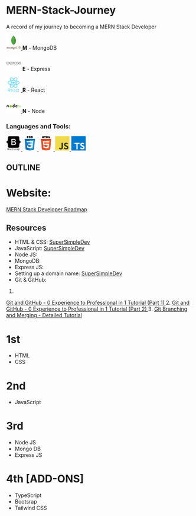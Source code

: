 # MERN-Stack-Journey
A record of my journey to becoming a MERN Stack Developer


<a href="https://www.mongodb.com/" target="_blank" rel="noreferrer"> <img src="https://raw.githubusercontent.com/devicons/devicon/master/icons/mongodb/mongodb-original-wordmark.svg" alt="mongodb" width="40" height="40"/>  </a> **M** - MongoDB

<img src="https://raw.githubusercontent.com/devicons/devicon/master/icons/express/express-original-wordmark.svg" alt="express" width="40" height="40"/> </a> **E** - Express

<a href="https://reactjs.org/" target="_blank" rel="noreferrer"> <img src="https://raw.githubusercontent.com/devicons/devicon/master/icons/react/react-original-wordmark.svg" alt="react" width="40" height="40"/> </a> **R** - React

<a href="https://nodejs.org" target="_blank" rel="noreferrer"> <img src="https://raw.githubusercontent.com/devicons/devicon/master/icons/nodejs/nodejs-original-wordmark.svg" alt="nodejs" width="40" height="40"/> </a> **N** - Node

 
 
 <h3 align="left">Languages and Tools:</h3>
<p align="left"> <a href="https://getbootstrap.com" target="_blank" rel="noreferrer"> <img src="https://raw.githubusercontent.com/devicons/devicon/master/icons/bootstrap/bootstrap-plain-wordmark.svg" alt="bootstrap" width="40" height="40"/> </a> <a href="https://www.w3schools.com/css/" target="_blank" rel="noreferrer"> <img src="https://raw.githubusercontent.com/devicons/devicon/master/icons/css3/css3-original-wordmark.svg" alt="css3" width="40" height="40"/> </a> <a href="https://www.w3.org/html/" target="_blank" rel="noreferrer"> <img src="https://raw.githubusercontent.com/devicons/devicon/master/icons/html5/html5-original-wordmark.svg" alt="html5" width="40" height="40"/> </a> <a href="https://developer.mozilla.org/en-US/docs/Web/JavaScript" target="_blank" rel="noreferrer"> <img src="https://raw.githubusercontent.com/devicons/devicon/master/icons/javascript/javascript-original.svg" alt="javascript" width="40" height="40"/> </a> <a href="https://www.typescriptlang.org/" target="_blank" rel="noreferrer"> <img src="https://raw.githubusercontent.com/devicons/devicon/master/icons/typescript/typescript-original.svg" alt="typescript" width="40" height="40"/> </a> </p>


## OUTLINE
# Website:
<a href="https://www.kiwismedia.com/byte/complete-mern-stack-developer-roadmap-2021" target="_blank"> MERN Stack Developer Roadmap </a>

## Resources
- HTML & CSS: <a href="https://youtu.be/G3e-cpL7ofc?list=PLEPye7A7EcQZrT3VSBb7jtxnxIfY3yyG6" target="_blank"> SuperSimpleDev </a>
- JavaScript: <a href="https://youtu.be/DqaTKBU9TZk" target="_blank"> SuperSimpleDev </a>
- Node JS:
- MongoDB:
- Express JS:
- Setting up a domain name: <a href="https://youtu.be/p1QU3kLFPdg" target="_blank"> SuperSimpleDev </a>
- Git & GitHub:
 1. <a href="https://youtu.be/hrTQipWp6co" target="_blank"> 
Git and GitHub - 0 Experience to Professional in 1 Tutorial (Part 1) </a>
 2. <a href="https://youtu.be/1ibmWyt8hfw?list=PLEPye7A7EcQZrT3VSBb7jtxnxIfY3yyG6" target="_blank"> Git and GitHub - 0 Experience to Professional in 1 Tutorial (Part 2) </a>
 3. <a href="https://youtu.be/Q1kHG842HoI?list=PLEPye7A7EcQZrT3VSBb7jtxnxIfY3yyG6" target="_blank"> Git Branching and Merging - Detailed Tutorial </a>

# 1st 
- HTML
- CSS
# 2nd
- JavaScript
# 3rd 
- Node JS
- Mongo DB
- Express JS
# 4th [ADD-ONS]
- TypeScript
- Bootsrap
- Tailwind CSS

